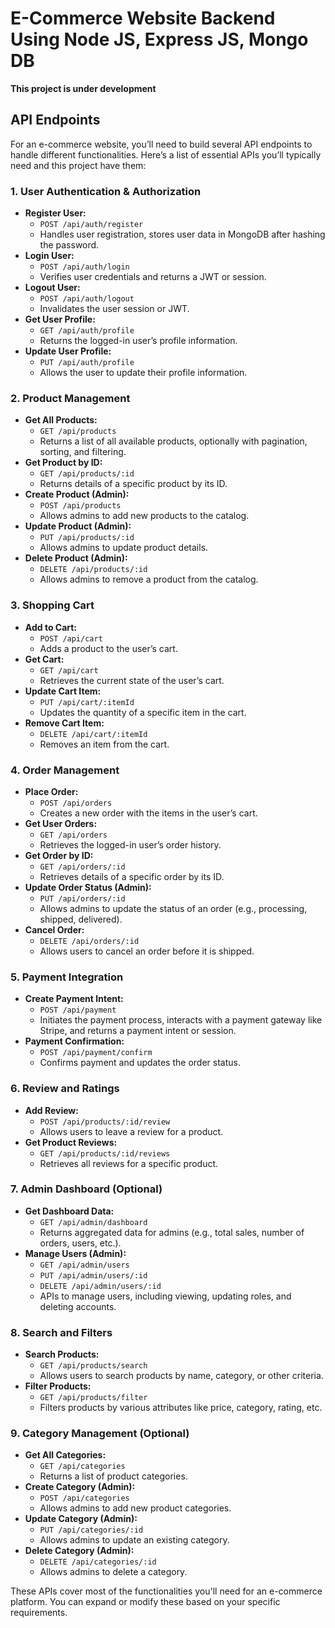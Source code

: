 # E-Commerce Website Backend Using Node JS, Express JS, Mongo DB

**This project is under development**

## API Endpoints

For an e-commerce website, you’ll need to build several API endpoints to handle different functionalities. Here’s a list of essential APIs you’ll typically need and this project have them:

### 1. **User Authentication & Authorization**
   - **Register User:**
     - `POST /api/auth/register`
     - Handles user registration, stores user data in MongoDB after hashing the password.
   - **Login User:**
     - `POST /api/auth/login`
     - Verifies user credentials and returns a JWT or session.
   - **Logout User:**
     - `POST /api/auth/logout`
     - Invalidates the user session or JWT.
   - **Get User Profile:**
     - `GET /api/auth/profile`
     - Returns the logged-in user’s profile information.
   - **Update User Profile:**
     - `PUT /api/auth/profile`
     - Allows the user to update their profile information.

### 2. **Product Management**
   - **Get All Products:**
     - `GET /api/products`
     - Returns a list of all available products, optionally with pagination, sorting, and filtering.
   - **Get Product by ID:**
     - `GET /api/products/:id`
     - Returns details of a specific product by its ID.
   - **Create Product (Admin):**
     - `POST /api/products`
     - Allows admins to add new products to the catalog.
   - **Update Product (Admin):**
     - `PUT /api/products/:id`
     - Allows admins to update product details.
   - **Delete Product (Admin):**
     - `DELETE /api/products/:id`
     - Allows admins to remove a product from the catalog.

### 3. **Shopping Cart**
   - **Add to Cart:**
     - `POST /api/cart`
     - Adds a product to the user’s cart.
   - **Get Cart:**
     - `GET /api/cart`
     - Retrieves the current state of the user’s cart.
   - **Update Cart Item:**
     - `PUT /api/cart/:itemId`
     - Updates the quantity of a specific item in the cart.
   - **Remove Cart Item:**
     - `DELETE /api/cart/:itemId`
     - Removes an item from the cart.

### 4. **Order Management**
   - **Place Order:**
     - `POST /api/orders`
     - Creates a new order with the items in the user’s cart.
   - **Get User Orders:**
     - `GET /api/orders`
     - Retrieves the logged-in user’s order history.
   - **Get Order by ID:**
     - `GET /api/orders/:id`
     - Retrieves details of a specific order by its ID.
   - **Update Order Status (Admin):**
     - `PUT /api/orders/:id`
     - Allows admins to update the status of an order (e.g., processing, shipped, delivered).
   - **Cancel Order:**
     - `DELETE /api/orders/:id`
     - Allows users to cancel an order before it is shipped.

### 5. **Payment Integration**
   - **Create Payment Intent:**
     - `POST /api/payment`
     - Initiates the payment process, interacts with a payment gateway like Stripe, and returns a payment intent or session.
   - **Payment Confirmation:**
     - `POST /api/payment/confirm`
     - Confirms payment and updates the order status.

### 6. **Review and Ratings**
   - **Add Review:**
     - `POST /api/products/:id/review`
     - Allows users to leave a review for a product.
   - **Get Product Reviews:**
     - `GET /api/products/:id/reviews`
     - Retrieves all reviews for a specific product.

### 7. **Admin Dashboard (Optional)**
   - **Get Dashboard Data:**
     - `GET /api/admin/dashboard`
     - Returns aggregated data for admins (e.g., total sales, number of orders, users, etc.).
   - **Manage Users (Admin):**
     - `GET /api/admin/users`
     - `PUT /api/admin/users/:id`
     - `DELETE /api/admin/users/:id`
     - APIs to manage users, including viewing, updating roles, and deleting accounts.

### 8. **Search and Filters**
   - **Search Products:**
     - `GET /api/products/search`
     - Allows users to search products by name, category, or other criteria.
   - **Filter Products:**
     - `GET /api/products/filter`
     - Filters products by various attributes like price, category, rating, etc.

### 9. **Category Management (Optional)**
   - **Get All Categories:**
     - `GET /api/categories`
     - Returns a list of product categories.
   - **Create Category (Admin):**
     - `POST /api/categories`
     - Allows admins to add new product categories.
   - **Update Category (Admin):**
     - `PUT /api/categories/:id`
     - Allows admins to update an existing category.
   - **Delete Category (Admin):**
     - `DELETE /api/categories/:id`
     - Allows admins to delete a category.

These APIs cover most of the functionalities you'll need for an e-commerce platform. You can expand or modify these based on your specific requirements.